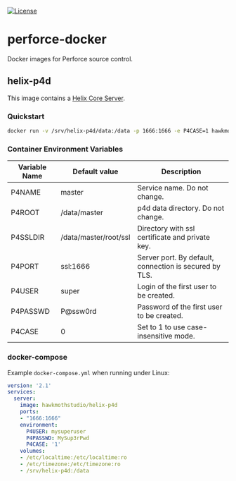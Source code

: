 [![License](https://img.shields.io/badge/License-Apache%202.0-blue.svg)](https://opensource.org/licenses/Apache-2.0)

# perforce-docker
Docker images for Perforce source control.

## helix-p4d
This image contains a [Helix Core Server](https://www.perforce.com/products/helix-core]).

### Quickstart
```bash
docker run -v /srv/helix-p4d/data:/data -p 1666:1666 -e P4CASE=1 hawkmothstudio/helix-p4d
```

### Container Environment Variables
| Variable Name | Default value         | Description                                               |
| ------------- | --------------------- | --------------------------------------------------------- |
| P4NAME        | master                | Service name. Do not change.                              |
| P4ROOT        | /data/master          | p4d data directory. Do not change.                        |
| P4SSLDIR      | /data/master/root/ssl | Directory with ssl certificate and private key.           |
| P4PORT        | ssl:1666              | Server port. By default, connection is secured by TLS.    |
| P4USER        | super                 | Login of the first user to be created.                    |
| P4PASSWD      | P@ssw0rd              | Password of the first user to be created.                 |
| P4CASE        | 0                     | Set to 1 to use case-insensitive mode.                    |

### docker-compose
Example `docker-compose.yml` when running under Linux:
```yaml
version: '2.1'
services:
  server:
    image: hawkmothstudio/helix-p4d
    ports:
    - "1666:1666"
    environment:
      P4USER: mysuperuser
      P4PASSWD: MySup3rPwd
      P4CASE: '1'
    volumes:
    - /etc/localtime:/etc/localtime:ro
    - /etc/timezone:/etc/timezone:ro
    - /srv/helix-p4d:/data
```
